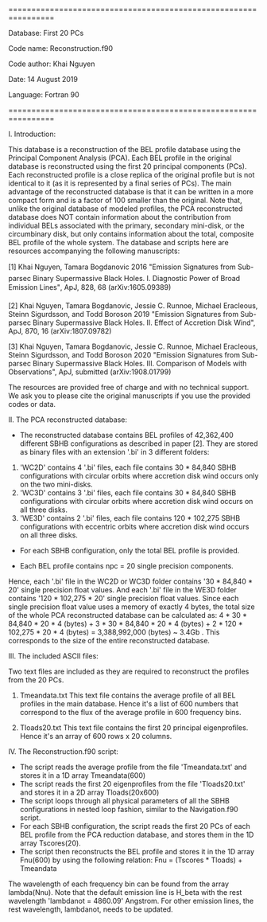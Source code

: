 ================================================================
 
 Database: First 20 PCs

 Code name: Reconstruction.f90
 
 Code author: Khai Nguyen
 
 Date: 14 August 2019
 
 Language: Fortran 90
 
================================================================

I. Introduction:

This database is a reconstruction of the BEL profile database using the Principal Component Analysis (PCA). Each BEL profile in the original database is reconstructed using the first 20 principal components (PCs). Each reconstructed profile is a close replica of the original profile but is not identical to it (as it is represented by a final series of PCs). The main advantage of the reconstructed database is that it can be written in a more compact form and is a factor of 100 smaller than the original. Note that, unlike the original database of modeled profiles, the PCA reconstructed database does NOT contain information about the contribution from individual  BELs associated with the primary, secondary mini-disk, or the circumbinary disk, but only contains information about the total, composite BEL profile of the whole system. The database and scripts here are resources accompanying the following manuscripts: 

[1] Khai Nguyen, Tamara Bogdanovic 2016 "Emission Signatures from Sub-parsec Binary Supermassive Black Holes. I. Diagnostic Power of Broad Emission Lines", ApJ, 828, 68 (arXiv:1605.09389)

[2] Khai Nguyen, Tamara Bogdanovic, Jessie C. Runnoe, Michael Eracleous, Steinn Sigurdsson, and Todd Boroson 2019 "Emission Signatures from Sub-parsec Binary Supermassive Black Holes. II. Effect of Accretion Disk Wind", ApJ, 870, 16 (arXiv:1807.09782)

[3] Khai Nguyen, Tamara Bogdanovic, Jessie C. Runnoe, Michael Eracleous, Steinn Sigurdsson, and Todd Boroson 2020 "Emission Signatures from Sub-parsec Binary Supermassive Black Holes. III. Comparison of Models with Observations", ApJ, submitted (arXiv:1908.01799)

The resources are provided free of charge and with no technical support. We ask you to please cite the original manuscripts if you use the provided codes or data.


II. The PCA reconstructed database:

+ The reconstructed database contains BEL profiles of 42,362,400 different SBHB configurations as described in paper [2]. They are stored as binary files with an extension '.bi' in 3 different folders:

 1) 'WC2D' contains 4 '.bi' files, each file contains  30 *  84,840 SBHB configurations with circular orbits where accretion disk wind occurs only on the two mini-disks.
 2) 'WC3D' contains 3 '.bi' files, each file contains  30 *  84,840 SBHB configurations with circular orbits where accretion disk wind occurs on all three disks.
 3) 'WE3D' contains 2 '.bi' files, each file contains 120 * 102,275 SBHB configurations with eccentric orbits where accretion disk wind occurs on all three disks.

+ For each SBHB configuration, only the total BEL profile is provided.

+ Each BEL profile contains npc = 20 single precision components.

Hence, each '.bi' file in the WC2D or WC3D folder contains '30  *  84,840 * 20' single precision float values. 
And each '.bi' file in the WE3D folder contains '120 * 102,275 * 20' single precision float values. Since each single precision float value uses a memory of exactly 4 bytes, the total size of the whole PCA reconstructed database can be calculated as:
4 * 30 * 84,840 * 20 * 4 (bytes) + 3 * 30 * 84,840 * 20 * 4 (bytes)  + 2 * 120 * 102,275 * 20 * 4 (bytes)  =  3,388,992,000 (bytes) ~ 3.4Gb . This corresponds to the size of the entire reconstructed database.



III. The included ASCII files: 

Two text files are included as they are required to reconstruct the profiles from the 20 PCs.

 1) Tmeandata.txt 
This text file contains the average profile of all BEL profiles in the main database. Hence it's a list of 600 numbers that correspond to the flux of the average profile in 600 frequency bins.

 2) Tloads20.txt
This text file contains the first 20 principal eigenprofiles. Hence it's an array of 600 rows x 20 columns.


IV. The Reconstruction.f90 script:

+ The script reads the average profile from the file 'Tmeandata.txt' and stores it in a 1D array Tmeandata(600)
+ The script reads the first 20 eigenprofiles from the file 'Tloads20.txt' and stores it in a 2D array Tloads(20x600)
+ The script loops through all physical parameters of all the SBHB configurations in nested loop fashion, similar to the Navigation.f90 script.
+ For each SBHB configuration, the script reads the first 20 PCs of each BEL profile from the PCA reduction database, and stores them in the 1D array Tscores(20).
+ The script then reconstructs the BEL profile and stores it in the 1D array Fnu(600) by using the following relation: Fnu = (Tscores * Tloads) + Tmeandata

The wavelength of each frequency bin can be found from the array lambda(Nnu). Note that the default emission line is H_beta with the rest wavelength 'lambdanot = 4860.09' Angstrom. For other emission lines, the rest wavelength, lambdanot, needs to be updated.


